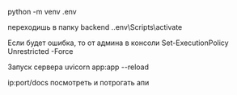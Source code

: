 python -m venv .env

переходишь в папку backend
.\.env\Scripts\activate

Если будет ошибка, то от админа в консоли
Set-ExecutionPolicy Unrestricted -Force

Запуск сервера
uvicorn app:app --reload

ip:port/docs посмотреть и потрогать апи